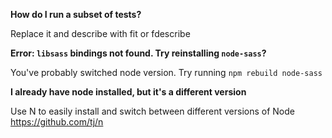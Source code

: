 **How do I run a subset of tests?**

Replace it and describe with fit or fdescribe

**Error: `libsass` bindings not found. Try reinstalling `node-sass`?**

You've probably switched node version. Try running `npm rebuild node-sass`

**I already have node installed, but it's a different version**

Use N to easily install and switch between different versions of Node https://github.com/tj/n


